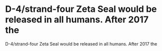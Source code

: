 # D-4/strand-four Zeta Seal would be released in all humans. After 2017 the

D-4/strand-four Zeta Seal would be released in all humans. After 2017 the